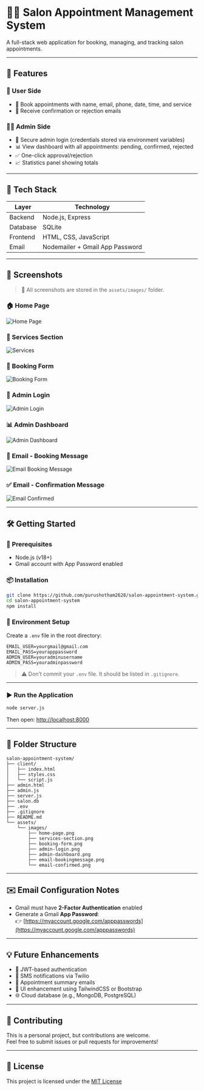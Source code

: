 # 💇‍♂️ Salon Appointment Management System

A full-stack web application for booking, managing, and tracking salon appointments.

---

## 🌟 Features

### 👥 User Side
- 📅 Book appointments with name, email, phone, date, time, and service
- 📧 Receive confirmation or rejection emails

### 🧑‍💼 Admin Side
- 🔐 Secure admin login (credentials stored via environment variables)
- 📊 View dashboard with all appointments: pending, confirmed, rejected
- ✅ One-click approval/rejection
- 📈 Statistics panel showing totals

---

## 🧰 Tech Stack

| Layer     | Technology             |
|-----------|------------------------|
| Backend   | Node.js, Express       |
| Database  | SQLite                 |
| Frontend  | HTML, CSS, JavaScript  |
| Email     | Nodemailer + Gmail App Password |

---

## 📸 Screenshots

> 📌 All screenshots are stored in the `assets/images/` folder.

### 🏠 Home Page  
![Home Page](assets/images/home-page.png)

### 💈 Services Section  
![Services](assets/images/services-section.png)

### 📅 Booking Form  
![Booking Form](assets/images/booking-form.png)

### 🔐 Admin Login  
![Admin Login](assets/images/admin-login.png)

### 📊 Admin Dashboard  
![Admin Dashboard](assets/images/admin-dashboard.png)

### 📧 Email - Booking Message  
![Email Booking Message](assets/images/email-bookingmessage.png)

### ✅ Email - Confirmation Message  
![Email Confirmed](assets/images/email-confirmed.png)

---

## 🛠️ Getting Started

### 🔧 Prerequisites
- Node.js (v18+)
- Gmail account with App Password enabled

### 📦 Installation

```bash
git clone https://github.com/purushotham2628/salon-appointment-system.git
cd salon-appointment-system
npm install
```

### 🔐 Environment Setup

Create a `.env` file in the root directory:

```env
EMAIL_USER=yourgmail@gmail.com
EMAIL_PASS=yourapppassword
ADMIN_USER=youradminusername
ADMIN_PASS=youradminpassword
```

> ⚠️ Don’t commit your `.env` file. It should be listed in `.gitignore`.

---

### ▶️ Run the Application

```bash
node server.js
```

Then open: [http://localhost:8000](http://localhost:8000)

---

## 📂 Folder Structure

```
salon-appointment-system/
├── client/
│   ├── index.html
│   ├── styles.css
│   └── script.js
├── admin.html
├── admin.js
├── server.js
├── salon.db
├── .env
├── .gitignore
├── README.md
└── assets/
    └── images/
        ├── home-page.png
        ├── services-section.png
        ├── booking-form.png
        ├── admin-login.png
        ├── admin-dashboard.png
        ├── email-bookingmessage.png
        └── email-confirmed.png
```

---

## ✉️ Email Configuration Notes

- Gmail must have **2-Factor Authentication** enabled
- Generate a Gmail **App Password**:  
  👉 [https://myaccount.google.com/apppasswords](https://myaccount.google.com/apppasswords)

---

## 💡 Future Enhancements

- 🔐 JWT-based authentication
- 📱 SMS notifications via Twilio
- 🧾 Appointment summary emails
- 🎨 UI enhancement using TailwindCSS or Bootstrap
- 🌐 Cloud database (e.g., MongoDB, PostgreSQL)

---

## 🤝 Contributing

This is a personal project, but contributions are welcome.  
Feel free to submit issues or pull requests for improvements!

---

## 📄 License

This project is licensed under the [MIT License](LICENSE)
